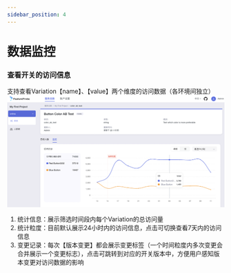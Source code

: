 ```yaml
---
sidebar_position: 4
---
```


# 数据监控

### 查看开关的访问信息
支持查看Variation【name】、【value】两个维度的访问数据（各环境间独立）![evaluations screenshot](../../pictures/evaluations.png)

1. 统计信息：展示筛选时间段内每个Variation的总访问量
2. 统计粒度：目前默认展示24小时内的访问信息，点击可切换查看7天内的访问信息
3. 变更记录：每次【版本变更】都会展示变更标签（一个时间粒度内多次变更会合并展示一个变更标志），点击可跳转到对应的开关版本中，方便用户感知版本变更对访问数据的影响
